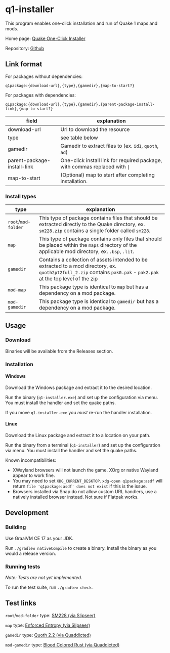 # q1-installer

This program enables one-click installation and run of Quake 1 maps and mods.

Home page: [Quake One-Click Installer](https://jjelliott.github.io/quake-one-click)

Repository: [Github](https://github.com/jjelliott/quake-one-click)

## Link format

For packages without dependencies:

```
q1package:{download-url},{type},{gamedir},{map-to-start?}
```

For packages with dependencies:

```
q1package:{download-url},{type},{gamedir},{parent-package-install-link},{map-to-start?}
```

| field                       | explanation                                                                 |
|-----------------------------|-----------------------------------------------------------------------------|
| download-url                | Url to download the resource                                                |
| type                        | see table below                                                             |
| gamedir                     | Gamedir to extract files to (ex. `id1`, `quoth`, `ad`)                      | 
| parent-package-install-link | One-click install link for required package, with commas replaced with `\|` | 
| map-to-start                | (Optional) map to start after completing installation.                      |

### Install types

| type                | explanation                                                                                                                                                         |
|---------------------|---------------------------------------------------------------------------------------------------------------------------------------------------------------------|
| `root`/`mod-folder` | This type of package contains files that should be extracted directly to the Quake directory, ex. `sm228.zip` contains a single folder called `sm228`.              |
| `map`               | This type of package contains only files that should be placed within the `maps` directory of the applicable mod directory, ex. `.bsp`, `.lit`.                     |
| `gamedir`           | Contains a collection of assets intended to be extracted to a mod directory, ex. `quoth2pt2full_2.zip` contains `pak0.pak` - `pak2.pak` at the top level of the zip |
| `mod-map`           | This package type is identical to `map` but has a dependency on a mod package.                                                                                      |
| `mod-gamedir`       | This package type is identical to `gamedir` but has a dependency on a mod package.                                                                                  |

## Usage

### Download

Binaries will be available from the Releases section.

### Installation

#### Windows

Download the Windows package and extract it to the desired location.

Run the binary (`q1-installer.exe`) and set up the configuration via menu. You must install the handler and set the
quake paths.

If you move `q1-installer.exe` you _must_ re-run the handler installation.

#### Linux

Download the Linux package and extract it to a location on your path.

Run the binary from a terminal (`q1-installer`) and set up the configuration via menu. You must install the handler and
set the quake paths.

Known incompatibilities:

- XWayland browsers will not launch the game. XOrg or native Wayland appear to work fine.
- You may need to set `XDG_CURRENT_DESKTOP`. `xdg-open q1package:asdf` will
  return `file 'q1package:asdf' does not exist` if this is the issue.
- Browsers installed via Snap do not allow custom URL handlers, use a natively installed browser instead. Not sure if
  Flatpak works.

## Development

### Building

Use GraalVM CE 17 as your JDK.

Run `./gradlew nativeCompile` to create a binary. Install the binary as you would a release version.

### Running tests

_Note: Tests are not yet implemented._

To run the test suite, run `./gradlew check`.

## Test links

`root`/`mod-folder` type:
[SM228 (via Slipseer)](https://jjelliott.github.io/http-protocol-redirector/?r=q1package:https://www.slipseer.com/index.php?resources/sm228-vanilla.335/download,mod-folder,sm228,start)

`map` type:
[Enforced Entropy (via Slipseer)](https://jjelliott.github.io/http-protocol-redirector/?r=q1package:https://www.slipseer.com/index.php?resources/enforced-entropy.343/download,map,id1,spasp1)

`gamedir` type:
[Quoth 2.2 (via Quaddicted)](https://jjelliott.github.io/http-protocol-redirector/?r=q1package:https://www.quaddicted.com/filebase/quoth2pt2full_2.zip,gamedir,quoth,start)

`mod-gamedir` type:
[Blood Colored Rust (via Quaddicted)](https://jjelliott.github.io/http-protocol-redirector/?r=q1package:https://www.quaddicted.com/filebase/mhsp01.zip,mod-gamedir,quoth,https://www.quaddicted.com/filebase/quoth2pt2full_2.zip|gamedir|quoth,mhsp01)